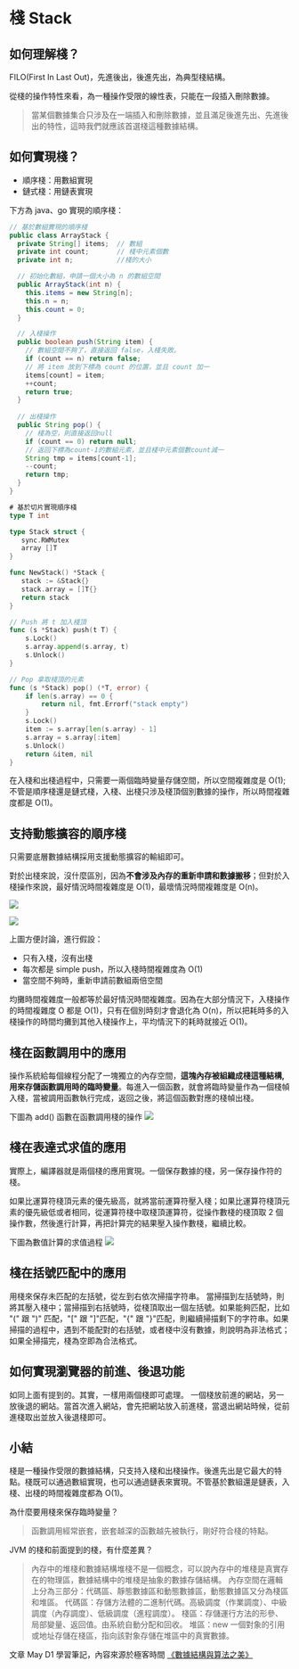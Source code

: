 # 棧 Stack

## 如何理解棧？

FILO(First In Last Out)，先進後出，後進先出，為典型棧結構。

從棧的操作特性來看，為一種操作受限的線性表，只能在一段插入刪除數據。

> 當某個數據集合只涉及在一端插入和刪除數據，並且滿足後進先出、先進後出的特性，這時我們就應該首選棧這種數據結構。

## 如何實現棧？

- 順序棧：用數組實現
- 鏈式棧：用鏈表實現

下方為 java、go 實現的順序棧：
```java
// 基於數組實現的順序棧
public class ArrayStack {
  private String[] items;  // 數組
  private int count;       // 棧中元素個數
  private int n;           //棧的大小

  // 初始化數組，申請一個大小為 n 的數組空間
  public ArrayStack(int n) {
    this.items = new String[n];
    this.n = n;
    this.count = 0;
  }

  // 入棧操作
  public boolean push(String item) {
    // 數組空間不夠了，直接返回 false，入棧失敗。
    if (count == n) return false;
    // 將 item 放到下標為 count 的位置，並且 count 加一
    items[count] = item;
    ++count;
    return true;
  }
  
  // 出棧操作
  public String pop() {
    // 棧為空，則直接返回null
    if (count == 0) return null;
    // 返回下標為count-1的數組元素，並且棧中元素個數count減一
    String tmp = items[count-1];
    --count;
    return tmp;
  }
}
```
```go
# 基於切片實現順序棧
type T int

type Stack struct {
   sync.RWMutex
   array []T
}

func NewStack() *Stack {
   stack := &Stack{}
   stack.array = []T{}
   return stack
}

// Push 將 t 加入棧頂
func (s *Stack) push(t T) {
    s.Lock()
    s.array.append(s.array, t)
    s.Unlock()
} 

// Pop 拿取棧頂的元素
func (s *Stack) pop() (*T, error) {
    if len(s.array) == 0 {
        return nil, fmt.Errorf("stack empty")
    }
    s.Lock()
    item := s.array[len(s.array) - 1]
    s.array = s.array[:item]
    s.Unlock()
    return &item, nil
}
```

在入棧和出棧過程中，只需要一兩個臨時變量存儲空間，所以空間複雜度是 O(1);不管是順序棧還是鏈式棧，入棧、出棧只涉及棧頂個別數據的操作，所以時間複雜度都是 O(1)。

## 支持動態擴容的順序棧

只需要底層數據結構採用支援動態擴容的輸組即可。

對於出棧來說，沒什麼區別，因為**不會涉及內存的重新申請和數據搬移**；但對於入棧操作來說，最好情況時間複雜度是 O(1)，最壞情況時間複雜度是 O(n)。

![](media/16819555091953/16822373441932.jpg)

![](media/16819555091953/16822375404739.jpg)

上圖方便討論，進行假設：

- 只有入棧，沒有出棧
- 每次都是 simple push，所以入棧時間複雜度為 O(1)
- 當空間不夠時，重新申請前數組兩倍空間

均攤時間複雜度一般都等於最好情況時間複雜度。因為在大部分情況下，入棧操作的時間複雜度 O 都是 O(1)，只有在個別時刻才會退化為 O(n)，所以把耗時多的入棧操作的時間均攤到其他入棧操作上，平均情況下的耗時就接近 O(1)。

## 棧在函數調用中的應用

操作系統給每個線程分配了一塊獨立的內存空間，**這塊內存被組織成棧這種結構, 用來存儲函數調用時的臨時變量**。每進入一個函數，就會將臨時變量作為一個棧幀入棧，當被調用函數執行完成，返回之後，將這個函數對應的棧幀出棧。

下圖為 add() 函數在函數調用棧的操作
![](media/16819555091953/16822378752524.jpg)

## 棧在表達式求值的應用

實際上，編譯器就是兩個棧的應用實現。一個保存數據的棧，另一保存操作符的棧。

如果比運算符棧頂元素的優先級高，就將當前運算符壓入棧；如果比運算符棧頂元素的優先級低或者相同，從運算符棧中取棧頂運算符，從操作數棧的棧頂取 2 個操作數，然後進行計算，再把計算完的結果壓入操作數棧，繼續比較。

下圖為數值計算的求值過程
![](media/16819555091953/16822379829497.jpg)

## 棧在括號匹配中的應用

用棧來保存未匹配的左括號，從左到右依次掃描字符串。
當掃描到左括號時，則將其壓入棧中；當掃描到右括號時，從棧頂取出一個左括號。如果能夠匹配，比如 "(" 跟 ")" 匹配，"[" 跟 "]"匹配，"{" 跟 "}"匹配，則繼續掃描剩下的字符串。如果掃描的過程中，遇到不能配對的右括號，或者棧中沒有數據，則說明為非法格式；如果全掃描完，棧為空即為合法格式。

## 如何實現瀏覽器的前進、後退功能

如同上面有提到的。其實，一樣用兩個棧即可處理。
一個棧放前進的網站，另一放後退的網站。當首次進入網站，會先把網站放入前進棧，當退出網站時候，從前進棧取出並放入後退棧即可。

## 小結

棧是一種操作受限的數據結構，只支持入棧和出棧操作。後進先出是它最大的特點。棧既可以通過數組實現，也可以通過鏈表來實現。不管基於數組還是鏈表，入棧、出棧的時間複雜度都為 O(1)。

為什麼要用棧來保存臨時變量？
> 函數調用經常嵌套，嵌套越深的函數越先被執行，剛好符合棧的特點。

JVM 的棧和前面提到的棧，有什麼差異？
> 內存中的堆棧和數據結構堆棧不是一個概念，可以說內存中的堆棧是真實存在的物理區，數據結構中的堆棧是抽象的數據存儲結構。 
> 內存空間在邏輯上分為三部分：代碼區、靜態數據區和動態數據區，動態數據區又分為棧區和堆區。 代碼區：存儲方法體的二進制代碼。高級調度（作業調度）、中級調度（內存調度）、低級調度（進程調度）。
> 棧區：存儲運行方法的形參、局部變量、返回值。由系統自動分配和回收。
> 堆區：new 一個對象的引用或地址存儲在棧區，指向該對象存儲在堆區中的真實數據。

文章 May D1 學習筆記，內容來源於極客時間 [《數據結構與算法之美》](https://time.geekbang.org/column/article/41222)

